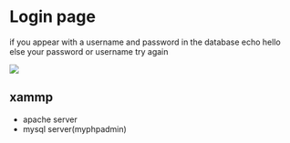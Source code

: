 # Login page 
if you appear with a username and password in the database
echo hello  
else your password or username try again

![]([pic/login.png])
## xammp 
- apache server
- mysql server(myphpadmin)
